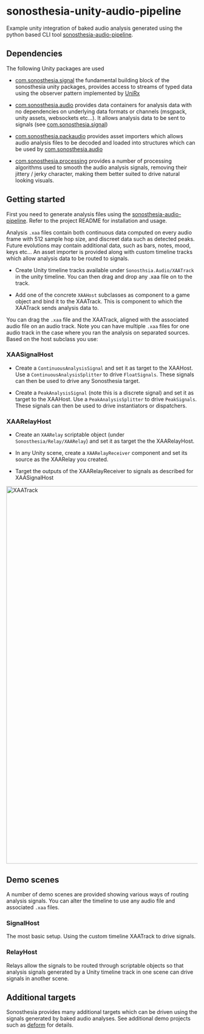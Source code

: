 # sonosthesia-unity-audio-pipeline

Example unity integration of baked audio analysis generated using the python based CLI tool [sonosthesia-audio-pipeline](https://github.com/jbat100/sonosthesia-audio-pipeline).

## Dependencies

The following Unity packages are used

- [com.sonosthesia.signal](https://github.com/jbat100/sonosthesia-unity-packages/tree/main/packages/com.sonosthesia.signal) the fundamental building block of the sonosthesia unity packages, provides access to streams of typed data using the observer pattern implemented by [UniRx](https://github.com/neuecc/UniRx)

- [com.sonosthesia.audio](https://github.com/jbat100/sonosthesia-unity-packages/tree/main/packages/com.sonosthesia.audio) provides data containers for analysis data with no dependencies on underlying data formats or channels (msgpack, unity assets, websockets etc...). It allows analysis data to be sent to signals (see [com.sonosthesia.signal](https://github.com/jbat100/sonosthesia-unity-packages/tree/main/packages/com.sonosthesia.signal))

- [com.sonosthesia.packaudio](https://github.com/jbat100/sonosthesia-unity-packages/tree/main/packages/com.sonosthesia.packaudio) provides asset importers which allows audio analysis files to be decoded and loaded into structures which can be used by [com.sonosthesia.audio](https://github.com/jbat100/sonosthesia-unity-packages/tree/main/packages/com.sonosthesia.audio)

- [com.sonosthesia.processing](https://github.com/jbat100/sonosthesia-unity-packages/tree/main/packages/com.sonosthesia.processing) provides a number of processing algorithms used to smooth the audio analysis signals, removing their jittery / jerky character, making them better suited to drive natural looking visuals.


## Getting started

First you need to generate analysis files using the [sonosthesia-audio-pipeline](https://github.com/jbat100/sonosthesia-audio-pipeline). Refer to the project README for installation and usage.

Analysis `.xaa` files contain both continuous data computed on every audio frame with 512 sample hop size, and discreet data such as detected peaks. Future evolutions may contain additional data, such as bars, notes, mood, keys etc... An asset importer is provided along with custom timeline tracks which allow analysis data to be routed to signals.

- Create Unity timeline tracks available under `Sonosthsia.Audio/XAATrack` in the unity timeline. You can then drag and drop any .xaa file on to the track.

- Add one of the concrete `XAAHost` subclasses as component to a game object and bind it to the XAATrack. This is component to which the XAATrack sends analysis data to.

You can drag the `.xaa` file and the XAATrack, aligned with the associated audio file on an audio track. Note you can have multiple `.xaa` files for one audio track in the case where you ran the analysis on separated sources. Based on the host subclass you use:

### XAASignalHost

- Create a `ContinuousAnalysisSignal` and set it as target to the XAAHost. Use a `ContinuousAnalysisSplitter` to drive `FloatSignals`. These signals can then be used to drive any Sonosthesia target. 

- Create a `PeakAnalysisSignal` (note this is a discrete signal) and set it as target to the XAAHost. Use a `PeakAnalysisSplitter` to drive `PeakSignals`. These signals can then be used to drive instantiators or dispatchers.

### XAARelayHost

- Create an `XAARelay` scriptable object (under `Sonosthesia/Relay/XAARelay`) and set it as target the the XAARelayHost. 

- In any Unity scene, create a `XAARelayReceiver` component and set its source as the XAARelay you created.

- Target the outputs of the XAARelayReceiver to signals as described for XAASignalHost

<img width="992" alt="XAATrack" src="https://github.com/user-attachments/assets/9965bba9-6f3d-4e7b-8846-bf56e2aec7e2">


## Demo scenes

A number of demo scenes are provided showing various ways of routing analysis signals. You can alter the timeline to use any audio file and associated `.xaa` files.

### SignalHost

The most basic setup. Using the custom timeline XAATrack to drive signals.

### RelayHost

Relays allow the signals to be routed through scriptable objects so that analysis signals generated by a Unity timeline track in one scene can drive signals in another scene.

## Additional targets

Sonosthesia provides many additional targets which can be driven using the signals generated by baked audio analyses. See additional demo projects such as [deform](https://github.com/jbat100/sonosthesia-unity-demo-deform) for details.
